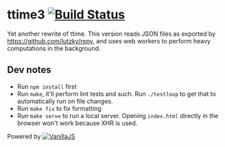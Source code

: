 # ttime3 [![Build Status](https://travis-ci.org/lutzky/ttime3.svg?branch=master)](https://travis-ci.org/lutzky/ttime3)

Yet another rewrite of ttime. This version reads JSON files as exported by https://github.com/lutzky/repy, and uses web workers to perform heavy computations in the background.

## Dev notes

* Run `npm install` first
* Run `make`, it'll perform lint tests and such. Run `./testloop` to get that to automatically run on file changes.
* Run `make fix` to fix formatting
* Run `make serve` to run a local server. Opening `index.html` directly in the browser won't work because XHR is used.

Powered by [![VanillaJS](http://vanilla-js.com/assets/button.png)](http://vanilla-js.com)
